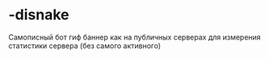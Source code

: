 # -disnake
Самописный бот гиф баннер как на публичных серверах для измерения статистики сервера (без самого активного)
